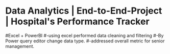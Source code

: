 # Data Analytics | End-to-End-Project | Hospital's Performance Tracker

#Excel + PowerBI
#-using excel performed data cleaning and filtering
#-By Power query editor change data type.
#-addressed overall metric for senior management.
